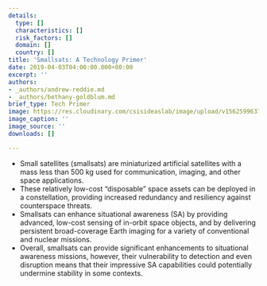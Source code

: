 ```yaml
---
details:
  type: []
  characteristics: []
  risk_factors: []
  domain: []
  country: []
title: 'Smallsats: A Technology Primer'
date: 2019-04-03T04:00:00.000+00:00
excerpt: ''
authors:
- _authors/andrew-reddie.md
- _authors/bethany-goldblum.md
brief_type: Tech Primer
image: https://res.cloudinary.com/csisideaslab/image/upload/v1562599637/on-the-radar/Smallsats%20Final%20Primer%20Formatted%2007-02-29-1.pdf
image_caption: ''
image_source: ''
downloads: []

---
```

* Small satellites (smallsats) are miniaturized artificial satellites with a mass less than 500 kg used for communication, imaging, and other space applications.
* These relatively low-cost “disposable” space assets can be deployed in a constellation, providing increased redundancy and resiliency against counterspace threats.
* Smallsats can enhance situational awareness (SA) by providing advanced, low-cost sensing of in-orbit space objects, and by delivering persistent broad-coverage Earth imaging for a variety of conventional and nuclear missions.
* Overall, smallsats can provide significant enhancements to situational awareness missions, however, their vulnerability to detection and even disruption means that their impressive SA capabilities could potentially undermine stability in some contexts.